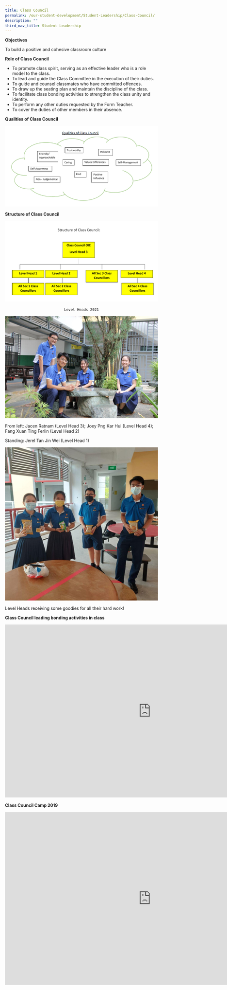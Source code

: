 ```yaml
---
title: Class Council
permalink: /our-student-development/Student-Leadership/Class-Council/
description: ""
third_nav_title: Student Leadership
---
```

**Objectives**

To build a positive and cohesive classroom culture

**Role of Class Council**

*   To promote class spirit, serving as an effective leader who is a role model to the class.
*   To lead and guide the Class Committee in the execution of their duties.&nbsp;
*   To guide and counsel classmates who have committed offences.&nbsp;
*   To draw up the seating plan and maintain the discipline of the class.&nbsp;
*   To facilitate class bonding activities to strengthen the class unity and identity.
*   To perform any other duties requested by the Form Teacher.
*   To cover the duties of other members in their absence.

  

**Qualities of Class Council**

![](/images/image50.png)


**Structure of Class Council**

![](/images/image51.png)


<center>
	
	Level Heads 2021
	
</center>

![](/images/image27.jpeg)

From left: Jacen Ratnam (Level Head 3); Joey Png Kar Hui (Level Head 4); Fang Xuan Ting Ferlin (Level Head 2)

Standing: Jerel Tan Jin Wei (Level Head 1)

![](/images/council.jpeg)

Level Heads receiving some goodies for all their hard work!

**Class Council leading bonding activities in class**

<iframe allowfullscreen="true" height="569" width="960" frameborder="0" src="https://docs.google.com/presentation/d/e/2PACX-1vQq1jmXSQF842eTedj491QJQOxMw6f1CrUuwpPyx-_pLJRnI2xwTCOxm9Ll1FI2clkatdsVKx_urrzU/embed?start=false&amp;loop=false&amp;delayms=3000"></iframe>

**Class Council Camp 2019**

<iframe allowfullscreen="true" height="569" width="960" frameborder="0" src="https://docs.google.com/presentation/d/e/2PACX-1vQeWGZwvwFFGBcfuR9Kc7ONvXR5ViZwvs1WE2Urt5UUfnX5OXCG-akipp74uzLDXRNYhh0OhSEYwFPJ/embed?start=false&amp;loop=false&amp;delayms=3000"></iframe>